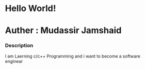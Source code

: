 # Hello World!
<h1>Auther : Mudassir Jamshaid</h1>
<h3>Description</h3>
I am Laerning  c/c++ Programming and i want to become a software enginear 
<br>

